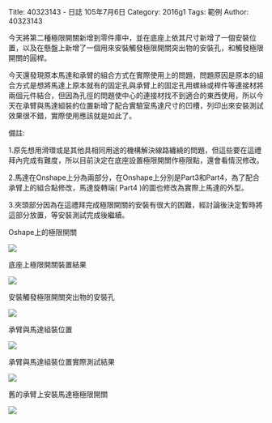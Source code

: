 Title: 40323143 -  日誌  105年7月6日
Category: 2016g1
Tags: 範例
Author: 40323143


<!-- PELICAN_END_SUMMARY -->

今天將第二種極限開關新增到零件庫中，並在底座上依其尺寸新增了一個安裝位置，以及在懸盤上新增了一個用來安裝觸發極限開關突出物的安裝孔，和觸發極限開關的圓桿。

今天還發現原本馬達和承臂的組合方式在實際使用上的問題，問題原因是原本的組合方式是想將馬達上原本就有的固定孔與承臂上的固定孔用螺絲或桿件等連接材將兩個元件結合，但因為孔徑的問題使中心的連接材找不到適合的東西使用，所以今天在承臂與馬達組裝的位置新增了配合實驗室馬達尺寸的凹槽，列印出來安裝測試效果很不錯，實際使用應該就是如此了。


備註:

1.原先想用滑環或是其他具相同用途的機構解決線路纏繞的問題，但這些要在這禮拜內完成有難度，所以目前決定在底座設置極限開關作極限點，還會看情況修改。

2.馬達在Onshape上分為兩部分，在Onshape上分別是Part3和Part4，為了配合承臂上的組合點修改，馬達旋轉端( Part4 )的圖也修改為實際上馬達的外型。

3.夾頭部分因為在這禮拜完成極限開關的安裝有很大的困難，經討論後決定暫時將這部分放置，等安裝測試完成後繼續。

Oshape上的極限開關

<img src="http://i.imgur.com/ScvGzdi.png">

底座上極限開關裝置結果

<img src="http://i.imgur.com/B51Lwxj.png">

安裝觸發極限開關突出物的安裝孔

<img src="http://i.imgur.com/G7J9Wh3.png">

承臂與馬達組裝位置

<img src="http://i.imgur.com/AZZyUBd.png">

承臂與馬達組裝位置實際測試結果

<img src="http://i.imgur.com/eoxikJN.jpg">

舊的承臂上安裝馬達極極限開關

<img src="http://i.imgur.com/603pE3d.jpg">





